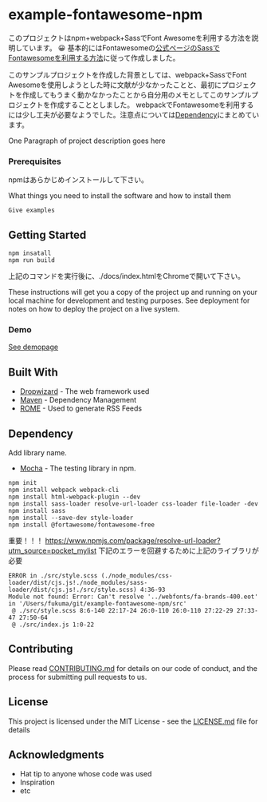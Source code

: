 # example-fontawesome-npm
このプロジェクトはnpm+webpack+SassでFont Awesomeを利用する方法を説明しています。  😀
基本的にはFontawesomeの[公式ページのSassでFontawesomeを利用する方法](https://fontawesome.com/v5.0/how-to-use/on-the-web/using-with/sass)に従って作成しました。  


このサンプルプロジェクトを作成した背景としては、webpack+SassでFont Awesomeを使用しようとした時に文献が少なかったことと、最初にプロジェクトを作成してもうまく動かなかったことから自分用のメモとしてこのサンプルプロジェクトを作成することとしました。
webpackでFontawesomeを利用するには少し工夫が必要なようでした。注意点については[Dependency](#Dependency)にまとめています。


One Paragraph of project description goes here

### Prerequisites
npmはあらかじめインストールして下さい。

What things you need to install the software and how to install them

```
Give examples
```

## Getting Started
```
npm insatall
npm run build
```
上記のコマンドを実行後に、./docs/index.htmlをChromeで開いて下さい。

These instructions will get you a copy of the project up and running on your local machine for development and testing purposes. See deployment for notes on how to deploy the project on a live system.


### Demo
[See demopage](http://www.dropwizard.io/1.0.2/docs/)

## Built With

* [Dropwizard](http://www.dropwizard.io/1.0.2/docs/) - The web framework used
* [Maven](https://maven.apache.org/) - Dependency Management
* [ROME](https://rometools.github.io/rome/) - Used to generate RSS Feeds

## Dependency 
Add library name.  
* [Mocha](https://www.npmjs.com/package/mocha) - The testing library in npm.  

```
npm init
npm install webpack webpack-cli
npm install html-webpack-plugin --dev
npm install sass-loader resolve-url-loader css-loader file-loader -dev
npm install sass
npm install --save-dev style-loader
npm install @fortawesome/fontawesome-free
```

重要！！！
https://www.npmjs.com/package/resolve-url-loader?utm_source=pocket_mylist
下記のエラーを回避するために上記のライブラリが必要
```
ERROR in ./src/style.scss (./node_modules/css-loader/dist/cjs.js!./node_modules/sass-loader/dist/cjs.js!./src/style.scss) 4:36-93
Module not found: Error: Can't resolve '../webfonts/fa-brands-400.eot' in '/Users/fukuma/git/example-fontawesome-npm/src'
 @ ./src/style.scss 8:6-140 22:17-24 26:0-110 26:0-110 27:22-29 27:33-47 27:50-64
 @ ./src/index.js 1:0-22
 ```

## Contributing

Please read [CONTRIBUTING.md](https://gist.github.com/PurpleBooth/b24679402957c63ec426) for details on our code of conduct, and the process for submitting pull requests to us.

## License

This project is licensed under the MIT License - see the [LICENSE.md](LICENSE.md) file for details

## Acknowledgments

* Hat tip to anyone whose code was used
* Inspiration
* etc
